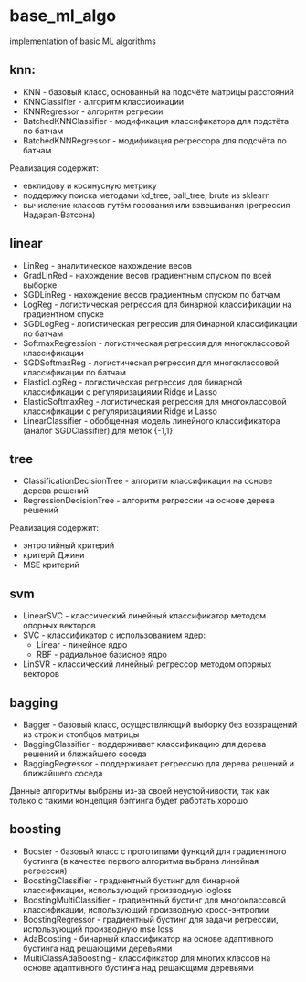 # base_ml_algo
implementation of basic ML algorithms 

## knn:
- KNN - базовый класс, основанный на подсчёте матрицы расстояний
- KNNClassifier - алгоритм классификации
- KNNRegressor - алгоритм регресии
- BatchedKNNClassifier - модификация классификатора для подстёта по батчам
- BatchedKNNRegressor - модификация регрессора для подсчёта по батчам

Реализация содержит:
- евклидову и косинусную метрику
- поддержку поиска методами kd_tree, ball_tree, brute из sklearn
- вычисление классов путём госования или взвешивания (регрессия Надарая-Ватсона)

## linear
- LinReg - аналитическое нахождение весов
- GradLinRed - нахождение весов градиентным спуском по всей выборке
- SGDLinReg - нахождение весов градиентным спуском по батчам
- LogReg - логистическая регрессия для бинарной классификации на градиентном спуске
- SGDLogReg - логистическая регрессия для бинарной классификации по батчам
- SoftmaxRegression - логистическая регрессия для многоклассовой классификации
- SGDSoftmaxReg - логистическая регрессия для многоклассовой классификации по батчам
- ElasticLogReg - логистическая регрессия для бинарной классификации с регуляризациями Ridge и Lasso
- ElasticSoftmaxReg - логистическая регрессия для многоклассовой классификации с регуляризациями Ridge и Lasso
- LinearClassifier - обобщенная модель линейного классификатора (аналог SGDClassifier) для меток {-1,1}

## tree
- ClassificationDecisionTree - алгоритм классификации на основе дерева решений
- RegressionDecisionTree - алгоритм регрессии на основе дерева решений

Реализация содержит:
- энтропийный критерий
- критерй Джини
- MSE критерий

## svm
- LinearSVC - классический линейный классификатор методом опорных векторов
- SVC - [классификатор](https://habr.com/ru/post/544282/) с использованием ядер:
  - Linear - линейное ядро
  - RBF - радиальное базисное ядро
- LinSVR - классический линейный регрессор методом опорных векторов

## bagging
- Bagger - базовый класс, осуществляющий выборку без возвращений из строк и столбцов матрицы
- BaggingClassifier - поддерживает классификацию для дерева решений и ближайшего соседа
- BaggingRegressor - поддерживает регрессию для дерева решений и ближайшего соседа

Данные алгоритмы выбраны из-за своей неустойчивости, так как только с такими концепция бэггинга будет работать хорошо

## boosting
- Booster - базовый класс с прототипами функций для градиентного бустинга (в качестве первого алгоритма выбрана линейная регрессия)
- BoostingClassifier - градиентный бустинг для бинарной классификации, использующий производную logloss
- BoostingMultiClassifier - градиентный бустинг для многоклассовой классификации, использующий производную кросс-энтропии
- BoostingRegressor - градиентный бустинг для задачи регрессии, использующий производную mse loss
- AdaBoosting - бинарный классификатор на основе адаптивного бустинга над решающими деревьями
- MultiClassAdaBoosting - классификатор для многих классов на основе адаптивного бустинга над решающими деревьями
